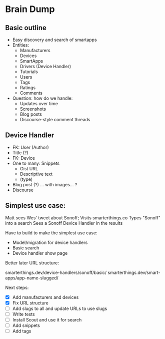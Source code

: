 # Brain Dump

## Basic outline

- Easy discovery and search of smartapps
- Entities:
    + Manufacturers
    + Devices
    + SmartApps
    + Drivers (Device Handler)
    + Tutorials
    + Users
    + Tags
    + Ratings
    + Comments
- Question: how do we handle:
    + Updates over time
    + Screenshots
    + Blog posts
    + Discourse-style comment threads


## Device Handler

- FK: User (Author)
- Title (?)
- FK: Device
- One to many: Snippets
    + Gist URL
    + Descriptive text
    + (type)
- Blog post (?) ... with images... ?
- Discourse


## Simplest use case:

Matt sees Wes' tweet about Sonoff;
Visits smarterthings.co
Types "Sonoff" into a search
Sees a Sonoff Device Handler in the results

Have to build to make the simplest use case:
- Model/migration for device handlers
- Basic search
- Device handler show page

Better later URL structure:

smarterthings.dev/device-handlers/sonoff/basic/
smarterthings.dev/smart-apps/app-name-slugged/


Next steps:
- [x] Add manufacturers and devices
- [x] Fix URL structure
- [ ] Add slugs to all and update URLs to use slugs
- [ ] Write tests
- [ ] Install Scout and use it for search
- [ ] Add snippets
- [ ] Add tags
